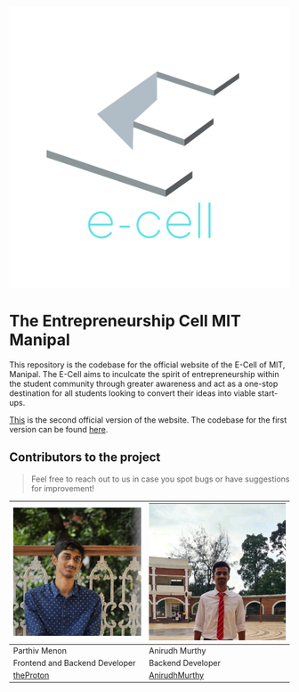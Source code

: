 ![](./extras/eCellLight.png)

# The Entrepreneurship Cell MIT Manipal

This repository is the codebase for the official website of the E-Cell of MIT, Manipal. The E-Cell aims to inculcate the spirit of entrepreneurship within the student community through greater awareness and act as a one-stop destination for all students looking to convert their ideas into viable start-ups.

[This](https://ecellmit.com) is the second official version of the website. The codebase for the first version can be found [here](https://github.com/Parthiv-M/e-cell-mit).

## Contributors to the project

> Feel free to reach out to us in case you spot bugs or have suggestions for improvement!

| ![](./extras/parthiv.jpg) | ![](./extras/anirudh.jpeg)  |
|---|---|
| Parthiv Menon | Anirudh Murthy |
| Frontend and Backend Developer | Backend Developer |
| [theProton](https://github.com/Parthiv-M) | [AnirudhMurthy](https://github.com/itsani-cmd)





